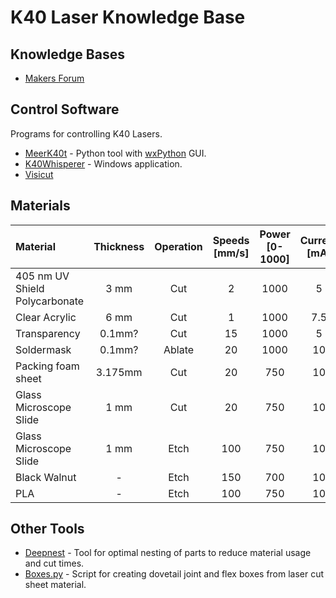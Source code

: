 # K40 Laser Knowledge Base

## Knowledge Bases

* [Makers Forum](https://forum.makerforums.info/t/new-to-k40-start-here/79751)

## Control Software

Programs for controlling K40 Lasers.

* [MeerK40t](https://github.com/meerk40t/meerk40t/wiki) - Python tool with [wxPython](https://www.wxpython.org/) GUI.
* [K40Whisperer](https://www.scorchworks.com/K40whisperer/k40whisperer.html) - Windows application.
* [Visicut](https://visicut.org/)

## Materials

| Material | Thickness | Operation | Speeds [mm/s] | Power [0-1000] | Current [mA] | Passes |
| :--- | :---: | :---: | :---: | :---: | :---: | :---: |
| 405 nm UV Shield Polycarbonate | 3 mm   | Cut    |   2 | 1000 |   5  | 1 |
| Clear Acrylic                  | 6 mm   | Cut    |   1 | 1000 |  7.5 | 1 | 
| Transparency                   | 0.1mm? | Cut    |  15 | 1000 |  5   | 1 |
| Soldermask                     | 0.1mm? | Ablate |  20 | 1000 | 10   | 1 |
| Packing foam sheet             | 3.175mm| Cut    |  20 |  750 | 10   | 2 | 
| Glass Microscope Slide         | 1 mm   | Cut    |  20 |  750 | 10   | 1 |
| Glass Microscope Slide         | 1 mm   | Etch   | 100 |  750 | 10   | 1 |
| Black Walnut                   |  -     | Etch   | 150 |  700 | 10   | 1 |
| PLA                            |  -     | Etch   | 100 |  750 | 10   | 1 |

## Other Tools

* [Deepnest](https://deepnest.io/) - Tool for optimal nesting of parts to reduce material usage and cut times.
* [Boxes.py](https://boxes.hackerspace-bamberg.de/) - Script for creating dovetail joint and flex boxes from laser cut sheet material. 
 
